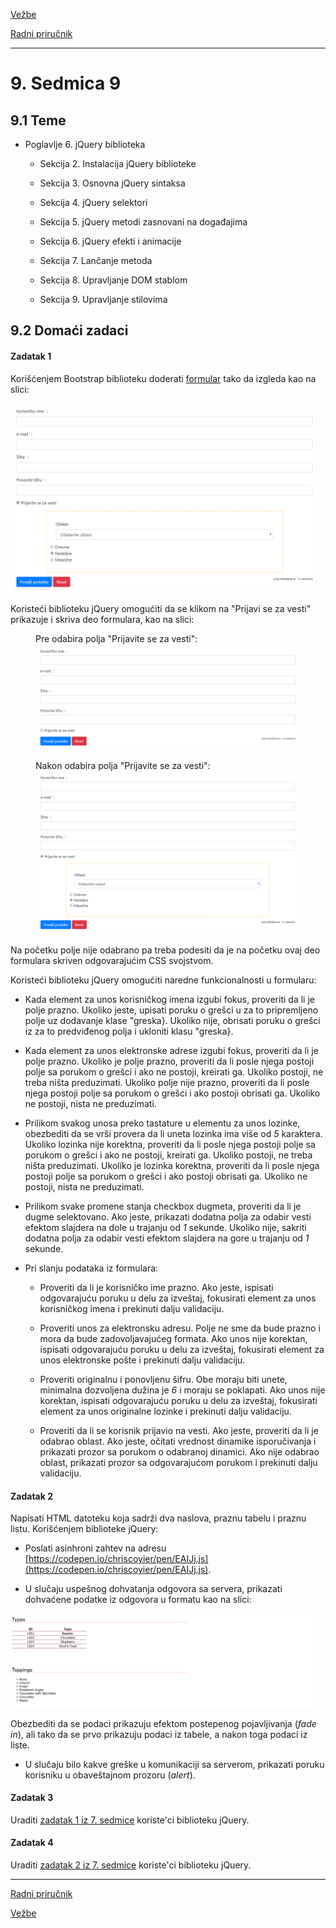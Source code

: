 [Vežbe](../../../README.md)

[Radni priručnik](../../README.md)

-----

# 9. Sedmica 9

## 9.1 Teme

- Poglavlje 6. jQuery biblioteka

   - Sekcija 2. Instalacija jQuery biblioteke
   
   - Sekcija 3. Osnovna jQuery sintaksa
   
   - Sekcija 4. jQuery selektori
   
   - Sekcija 5. jQuery metodi zasnovani na događajima
   
   - Sekcija 6. jQuery efekti i animacije
   
   - Sekcija 7. Lančanje metoda
   
   - Sekcija 8. Upravljanje DOM stablom
   
   - Sekcija 9. Upravljanje stilovima
   

## 9.2 Domaći zadaci

#### Zadatak 1

Korišćenjem Bootstrap biblioteku doderati [formular](./Resursi/zadatak1.html) tako da izgleda kao na slici:
	

<div style="max-width: 98%;">
<img style="max-width: 100%;" src="./Slike/zadatak1_vesti.png" alt="">
</div>


Koristeći biblioteku jQuery omogućiti da se klikom na "Prijavi se za vesti" prikazuje i skriva deo formulara, kao na slici:

<figure style="max-width: 98%;">
	<figcaption> 
		Pre odabira polja "Prijavite se za vesti":
	</figcaption>
	<img style="max-width: 100%;" src="./Slike/zadatak1_bez_vesti.png" alt="">
</figure>

<figure style="max-width: 98%;">
	<figcaption> 
		Nakon odabira polja "Prijavite se za vesti":
	</figcaption>
	<img style="max-width: 100%;" src="./Slike/zadatak1_vesti.png" alt="">
</figure>

Na početku polje nije odabrano pa treba podesiti da je na početku ovaj deo formulara skriven odgovarajućim CSS svojstvom.

Koristeći biblioteku jQuery omogućiti naredne funkcionalnosti u formularu:
	
-  Kada element za unos korisničkog imena izgubi fokus, proveriti da li je polje prazno. Ukoliko jeste, upisati poruku o grešci u za to pripremljeno polje uz dodavanje klase "greska}. Ukoliko nije, obrisati poruku o grešci iz za to predviđenog polja i ukloniti klasu "greska}.

-  Kada element za unos elektronske adrese izgubi fokus, proveriti da li je polje prazno. Ukoliko je polje prazno, proveriti da li posle njega postoji polje sa porukom o grešci i ako ne postoji, kreirati ga. Ukoliko postoji, ne treba ništa preduzimati. Ukoliko polje nije prazno, proveriti da li posle njega postoji polje sa porukom o grešci i ako postoji obrisati ga. Ukoliko ne postoji, nista ne preduzimati.

-  Prilikom svakog unosa preko tastature u elementu za unos lozinke, obezbediti da se vrši provera da li uneta lozinka ima više od *5* karaktera. Ukoliko lozinka nije korektna, proveriti da li posle njega postoji polje sa porukom o grešci i ako ne postoji, kreirati ga. Ukoliko postoji, ne treba ništa preduzimati. Ukoliko je lozinka korektna, proveriti da li posle njega postoji polje sa porukom o grešci i ako postoji obrisati ga. Ukoliko ne postoji, nista ne preduzimati.
		
-  Prilikom svake promene stanja checkbox dugmeta, proveriti da li je dugme selektovano. Ako jeste, prikazati dodatna polja za odabir vesti efektom slajdera na dole u trajanju od *1* sekunde. Ukoliko nije, sakriti dodatna polja za odabir vesti efektom slajdera na gore u trajanju od *1* sekunde.
		
-  Pri slanju podataka iz formulara:
	-  Proveriti da li je korisničko ime prazno. Ako jeste, ispisati odgovarajuću poruku u delu za izveštaj, fokusirati element za unos korisničkog imena i prekinuti dalju validaciju.
	
	-  Proveriti unos za elektronsku adresu. Polje ne sme da bude prazno i mora da bude zadovoljavajućeg formata. Ako unos nije korektan, ispisati odgovarajuću poruku u delu za izveštaj, fokusirati element za unos elektronske pošte i prekinuti dalju validaciju.
	
	-  Proveriti originalnu i ponovljenu šifru. Obe moraju biti unete, minimalna dozvoljena dužina je *6* i moraju se poklapati. Ako unos nije korektan, ispisati odgovarajuću poruku u delu za izveštaj, fokusirati element za unos originalne lozinke i prekinuti dalju validaciju.
	
	-  Proveriti da li se korisnik prijavio na vesti. Ako jeste, proveriti da li je odabrao oblast. Ako jeste, očitati vrednost dinamike isporučivanja i prikazati prozor sa porukom o odabranoj dinamici. Ako nije odabrao oblast, prikazati prozor sa odgovarajućom porukom i prekinuti dalju validaciju.

#### Zadatak 2

Napisati HTML datoteku koja sadrži dva naslova, praznu tabelu i praznu listu. Korišćenjem biblioteke jQuery: 

- Poslati asinhroni zahtev na adresu [https://codepen.io/chriscoyier/pen/EAIJj.js](https://codepen.io/chriscoyier/pen/EAIJj.js). 

- U slučaju uspešnog dohvatanja odgovora sa servera, prikazati dohvaćene podatke iz odgovora u formatu kao na slici:

<div style="max-width: 98%;">
<img style="max-width: 100%;" src="./Slike/zadatak2.png" alt="">
</div>

Obezbediti da se podaci prikazuju efektom postepenog pojavljivanja (_fade in_), ali tako da se prvo prikazuju podaci iz tabele, a nakon toga podaci iz liste. 

- U slučaju bilo kakve greške u komunikaciji sa serverom, prikazati poruku korisniku u obaveštajnom prozoru (_alert_).

#### Zadatak 3

Uraditi [zadatak 1 iz 7. sedmice](../Sedmica7/README.md#72-zadatak-1) koriste\'ci biblioteku jQuery. 

#### Zadatak 4

Uraditi [zadatak 2 iz 7. sedmice](../Sedmica7/README.md#72-zadatak-2) koriste\'ci biblioteku jQuery.

-----

[Radni priručnik](../../README.md)

[Vežbe](../../../README.md)
